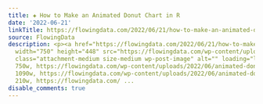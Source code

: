 ```yaml
---
title: ✚ How to Make an Animated Donut Chart in R
date: '2022-06-21'
linkTitle: https://flowingdata.com/2022/06/21/how-to-make-an-animated-donut-chart-in-r/
source: FlowingData
description: <p><a href="https://flowingdata.com/2022/06/21/how-to-make-an-animated-donut-chart-in-r/"><img
  width="750" height="448" src="https://flowingdata.com/wp-content/uploads/2022/06/animated-donut-featured-750x448.png"
  class="attachment-medium size-medium wp-post-image" alt="" loading="lazy" srcset="https://flowingdata.com/wp-content/uploads/2022/06/animated-donut-featured-750x448.png
  750w, https://flowingdata.com/wp-content/uploads/2022/06/animated-donut-featured-1090x651.png
  1090w, https://flowingdata.com/wp-content/uploads/2022/06/animated-donut-featured-210x125.png
  210w, https://flowingdata.com/ ...
disable_comments: true
---
```

<p><a href="https://flowingdata.com/2022/06/21/how-to-make-an-animated-donut-chart-in-r/"><img width="750" height="448" src="https://flowingdata.com/wp-content/uploads/2022/06/animated-donut-featured-750x448.png" class="attachment-medium size-medium wp-post-image" alt="" loading="lazy" srcset="https://flowingdata.com/wp-content/uploads/2022/06/animated-donut-featured-750x448.png 750w, https://flowingdata.com/wp-content/uploads/2022/06/animated-donut-featured-1090x651.png 1090w, https://flowingdata.com/wp-content/uploads/2022/06/animated-donut-featured-210x125.png 210w, https://flowingdata.com/ ...